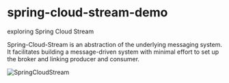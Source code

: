 # spring-cloud-stream-demo
exploring Spring Cloud Stream

Spring-Cloud-Stream is an abstraction of the underlying messaging system. It facilitates building a message-driven system with minimal effort to set up the broker and linking producer and consumer.


![SpringCloudStream](https://user-images.githubusercontent.com/17804600/115138314-a5c32680-a02b-11eb-9d3a-737aeb3d420e.jpg)
